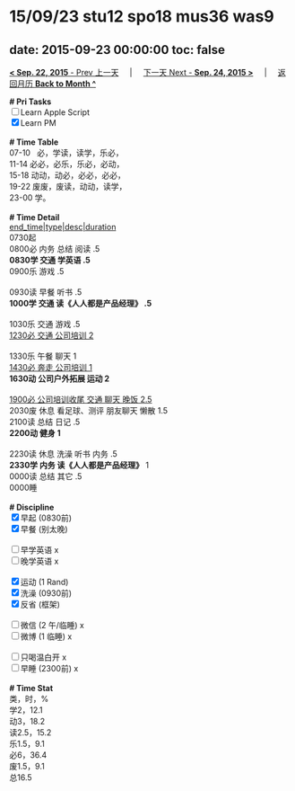 # 15/09/23 stu12 spo18 mus36 was9

date: 2015-09-23 00:00:00
toc: false
---
[**< Sep. 22, 2015** - Prev 上一天](/lifelogs/2015/09/d22.html) &nbsp; &nbsp; | &nbsp; &nbsp; [下一天 Next - **Sep. 24, 2015 >**](/lifelogs/2015/09/d24.html) &nbsp; &nbsp; |  &nbsp; &nbsp; [返回月历 **Back to Month ^**](/lifelogs/2015/09/index.html)
<br/><div><b># Pri Tasks</b></div><div><input type="checkbox"/>Learn Apple Script</div><div><input checked="true" type="checkbox"/>Learn PM</div><div><br/></div><div><b># Time Table</b></div><div>07-10   必，学读，读学，乐必，</div><div>11-14 必必，必乐，乐必，必动，</div><div>15-18 动动，动必，必必，必必，</div><div>19-22 废废，废读，动动，读学，</div><div>23-00 学。</div><div><br/></div><div><b># Time Detail</b></div><div><u>end_time|type|desc|duration</u></div><div>0730起</div><div>0800必 内务 总结 阅读 .5</div><div><b>0830学 交通 学英语 .5</b></div><div>0900乐 游戏 .5</div><div><br/></div><div>0930读 早餐 听书 .5</div><div><b>1000学 交通 读《人人都是产品经理》 .5</b></div><div><br/></div><div>1030乐 交通 游戏 .5</div><div><u>1230必 交通 公司培训 2</u></div><div><br/></div><div>1330乐 午餐 聊天 1</div><div><u>1430必 奔走 公司培训 1</u></div><div><b>1630动 公司户外拓展 运动 2</b></div><div><br/></div><div><u>1900必 公司培训收尾 交通 聊天 晚饭 2.5</u></div><div>2030废 休息 看足球、测评 朋友聊天 懒散 1.5</div><div>2100读 总结 日记 .5</div><div><b>2200动 健身 1</b></div><div><br/></div><div>2230读 休息 洗澡 听书 内务 .5</div><div><b>2330学 内务 读《人人都是产品经理》</b> 1</div><div>0000读 总结 其它 .5</div><div>0000睡</div><div><br/></div><div><b># Discipline</b></div><div><input checked="true" type="checkbox"/>早起 (0830前)</div><div><input checked="true" type="checkbox"/>早餐 (别太晚)</div><div><br/></div><div><input type="checkbox"/>早学英语 x</div><div><input type="checkbox"/>晚学英语 x</div><div><br/></div><div><input checked="true" type="checkbox"/>运动 (1 Rand)</div><div><input checked="true" type="checkbox"/>洗澡 (0930前)</div><div><input checked="true" type="checkbox"/>反省 (框架)</div><div><br/></div><div><input type="checkbox"/>微信 (2 午/临睡) x</div><div><input type="checkbox"/>微博 (1 临睡) x</div><div><br/></div><div><input type="checkbox"/>只喝温白开 x</div><div><input type="checkbox"/>早睡 (2300前) x</div><div><br/></div><div><b># Time Stat</b></div><div>类，时，%</div><div>学2，12.1</div><div>动3，18.2</div><div>读2.5，15.2</div><div>乐1.5，9.1</div><div>必6，36.4</div><div>废1.5，9.1</div><div>总16.5</div>
